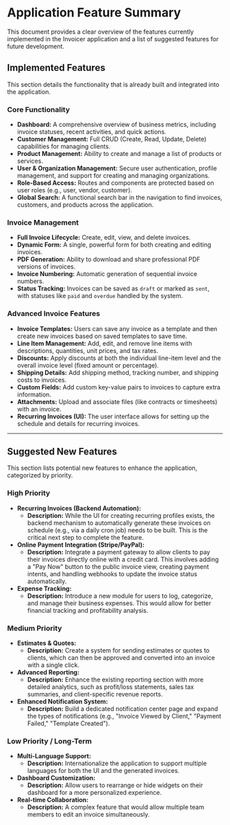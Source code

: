 # Application Feature Summary

This document provides a clear overview of the features currently implemented in the Invoicer application and a list of suggested features for future development.

## Implemented Features

This section details the functionality that is already built and integrated into the application.

### Core Functionality
- **Dashboard:** A comprehensive overview of business metrics, including invoice statuses, recent activities, and quick actions.
- **Customer Management:** Full CRUD (Create, Read, Update, Delete) capabilities for managing clients.
- **Product Management:** Ability to create and manage a list of products or services.
- **User & Organization Management:** Secure user authentication, profile management, and support for creating and managing organizations.
- **Role-Based Access:** Routes and components are protected based on user roles (e.g., user, vendor, customer).
- **Global Search:** A functional search bar in the navigation to find invoices, customers, and products across the application.

### Invoice Management
- **Full Invoice Lifecycle:** Create, edit, view, and delete invoices.
- **Dynamic Form:** A single, powerful form for both creating and editing invoices.
- **PDF Generation:** Ability to download and share professional PDF versions of invoices.
- **Invoice Numbering:** Automatic generation of sequential invoice numbers.
- **Status Tracking:** Invoices can be saved as `draft` or marked as `sent`, with statuses like `paid` and `overdue` handled by the system.

### Advanced Invoice Features
- **Invoice Templates:** Users can save any invoice as a template and then create new invoices based on saved templates to save time.
- **Line Item Management:** Add, edit, and remove line items with descriptions, quantities, unit prices, and tax rates.
- **Discounts:** Apply discounts at both the individual line-item level and the overall invoice level (fixed amount or percentage).
- **Shipping Details:** Add shipping method, tracking number, and shipping costs to invoices.
- **Custom Fields:** Add custom key-value pairs to invoices to capture extra information.
- **Attachments:** Upload and associate files (like contracts or timesheets) with an invoice.
- **Recurring Invoices (UI):** The user interface allows for setting up the schedule and details for recurring invoices.

---

## Suggested New Features

This section lists potential new features to enhance the application, categorized by priority.

### High Priority
- **Recurring Invoices (Backend Automation):**
  - **Description:** While the UI for creating recurring profiles exists, the backend mechanism to automatically generate these invoices on schedule (e.g., via a daily cron job) needs to be built. This is the critical next step to complete the feature.
- **Online Payment Integration (Stripe/PayPal):**
  - **Description:** Integrate a payment gateway to allow clients to pay their invoices directly online with a credit card. This involves adding a "Pay Now" button to the public invoice view, creating payment intents, and handling webhooks to update the invoice status automatically.
- **Expense Tracking:**
  - **Description:** Introduce a new module for users to log, categorize, and manage their business expenses. This would allow for better financial tracking and profitability analysis.

### Medium Priority
- **Estimates & Quotes:**
  - **Description:** Create a system for sending estimates or quotes to clients, which can then be approved and converted into an invoice with a single click.
- **Advanced Reporting:**
  - **Description:** Enhance the existing reporting section with more detailed analytics, such as profit/loss statements, sales tax summaries, and client-specific revenue reports.
- **Enhanced Notification System:**
  - **Description:** Build a dedicated notification center page and expand the types of notifications (e.g., "Invoice Viewed by Client," "Payment Failed," "Template Created").

### Low Priority / Long-Term
- **Multi-Language Support:**
  - **Description:** Internationalize the application to support multiple languages for both the UI and the generated invoices.
- **Dashboard Customization:**
  - **Description:** Allow users to rearrange or hide widgets on their dashboard for a more personalized experience.
- **Real-time Collaboration:**
  - **Description:** A complex feature that would allow multiple team members to edit an invoice simultaneously.
